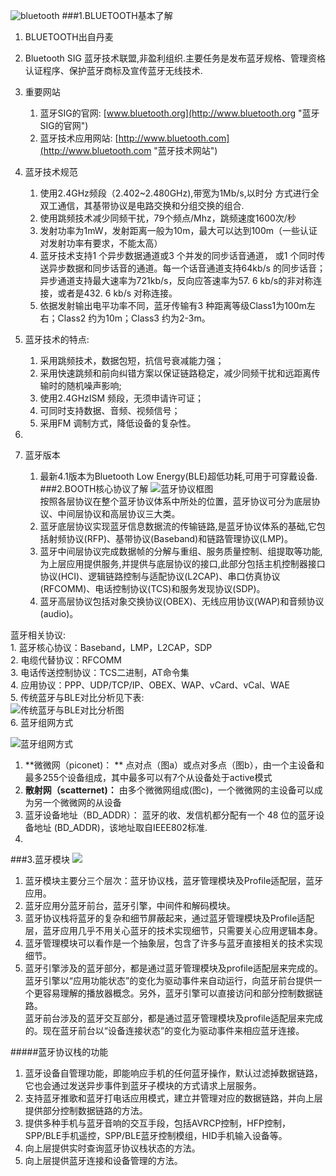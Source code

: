 ![bluetooth](http://i.imgur.com/QRDS3EC.jpg)
###1.BLUETOOTH基本了解
1. BLUETOOTH出自丹麦  
2. Bluetooth SIG 蓝牙技术联盟,非盈利组织.主要任务是发布蓝牙规格、管理资格认证程序、保护蓝牙商标及宣传蓝牙无线技术.
3. 重要网站
	1. 蓝牙SIG的官网: [www.bluetooth.org](http://www.bluetooth.org "蓝牙SIG的官网")
	2. 蓝牙技术应用网站: [http://www.bluetooth.com](http://www.bluetooth.com "蓝牙技术网站")
4. 蓝牙技术规范	 
	1. 使用2.4GHz频段（2.402~2.480GHz),带宽为1Mb/s,以时分
方式进行全双工通信，其基带协议是电路交换和分组交换的组合.
	2. 使用跳频技术减少同频干扰，79个频点/Mhz，跳频速度1600次/秒  
	3. 发射功率为1mW，发射距离一般为10m，最大可以达到100m（一些认证对发射功率有要求，不能太高）
	4. 蓝牙技术支持1 个异步数据通道或3 个并发的同步话音通道，
或1 个同时传送异步数据和同步话音的通道。每一个话音通道支持64kb/s 的同步话音；异步通道支持最大速率为721kb/s，反向应答速率为57. 6 kb/s的非对称连接，或者是432. 6 kb/s 对称连接。
	5. 依据发射输出电平功率不同，蓝牙传输有3 种距离等级Class1为100m左右；Class2 约为10m；Class3 约为2-3m。


5. 蓝牙技术的特点:
	1. 采用跳频技术，数据包短，抗信号衰减能力强；
	2. 采用快速跳频和前向纠错方案以保证链路稳定，减少同频干扰和远距离传输时的随机噪声影响;
	3. 使用2.4GHzISM 频段，无须申请许可证；
	4. 可同时支持数据、音频、视频信号；
	5. 采用FM 调制方式，降低设备的复杂性。
6. 
6. 蓝牙版本
	1. 最新4.1版本为Bluetooth Low Energy(BLE)超低功耗,可用于可穿戴设备.
###2.BOOTH核心协议了解
![蓝牙协议框图](http://i.imgur.com/PJRZfZm.jpg)  
按照各层协议在整个蓝牙协议体系中所处的位置，蓝牙协议可分为底层协议、中间层协议和高层协议三大类。    
	1. 蓝牙底层协议实现蓝牙信息数据流的传输链路,是蓝牙协议体系的基础,它包括射频协议(RFP)、基带协议(Baseband)和链路管理协议(LMP)。  
	2. 蓝牙中间层协议完成数据帧的分解与重组、服务质量控制、组提取等功能,为上层应用提供服务,并提供与底层协议的接口,此部分包括主机控制器接口协议(HCI)、逻辑链路控制与适配协议(L2CAP)、串口仿真协议(RFCOMM)、电话控制协议(TCS)和服务发现协议(SDP)。  
	3. 蓝牙高层协议包括对象交换协议(OBEX)、无线应用协议(WAP)和音频协议(audio)。 


蓝牙相关协议:  
	1. 蓝牙核心协议：Baseband，LMP，L2CAP，SDP  
	2. 电缆代替协议：RFCOMM  
	3. 电话传送控制协议：TCS二进制，AT命令集  
	4. 应用协议：PPP、UDP/TCP/IP、OBEX、WAP、vCard、vCal、WAE  
	5. 传统蓝牙与BLE对比分析见下表:  
![传统蓝牙与BLE对比分析图](http://i.imgur.com/na3KYlT.jpg)  
6. 蓝牙组网方式
	
![蓝牙组网方式](http://i.imgur.com/bWgVgKa.jpg)   

	
1. **微微网（piconet)：  **
		点对点（图a）或点对多点（图b），由一个主设备和最多255个设备组成，其中最多可以有7个从设备处于active模式
2. **散射网（scatternet)：**
		由多个微微网组成(图c)，一个微微网的主设备可以成为另一个微微网的从设备
7. 蓝牙设备地址（BD_ADDR）：
	蓝牙的收、发信机都分配有一个 48 位的蓝牙设备地址 (BD_ADDR)，该地址取自IEEE802标准.
8. 



###3.蓝牙模块
![](http://i.imgur.com/JlKqBji.png)  
1. 蓝牙模块主要分三个层次：蓝牙协议栈，蓝牙管理模块及Profile适配层，蓝牙应用。  
2. 蓝牙应用分蓝牙前台，蓝牙引擎，中间件和解码模块。  
3. 蓝牙协议栈将蓝牙的复杂和细节屏蔽起来，通过蓝牙管理模块及Profile适配层，蓝牙应用几乎不用关心蓝牙的技术实现细节，只需要关心应用逻辑本身。
4. 蓝牙管理模块可以看作是一个抽象层，包含了许多与蓝牙直接相关的技术实现细节。
5. 蓝牙引擎涉及的蓝牙部分，都是通过蓝牙管理模块及profile适配层来完成的。蓝牙引擎以“应用功能状态”的变化为驱动事件来自动运行，向蓝牙前台提供一个更容易理解的播放器概念。另外，蓝牙引擎可以直接访问和部分控制数据链路。  
蓝牙前台涉及的蓝牙交互部分，都是通过蓝牙管理模块及profile适配层来完成的。现在蓝牙前台以“设备连接状态”的变化为驱动事件来相应蓝牙连接。

#####蓝牙协议栈的功能
1. 蓝牙设备自管理功能，即能响应手机的任何蓝牙操作，默认过滤掉数据链路，它也会通过发送异步事件到蓝牙子模块的方式请求上层服务。  
2. 支持蓝牙推歌和蓝牙打电话应用模式，建立并管理对应的数据链路，并向上层提供部分控制数据链路的方法。
3. 提供多种手机与蓝牙音响的交互手段，包括AVRCP控制，HFP控制，SPP/BLE手机遥控，SPP/BLE蓝牙控制模组，HID手机输入设备等。
4. 向上层提供实时查询蓝牙协议栈状态的方法。
5. 向上层提供蓝牙连接和设备管理的方法。

